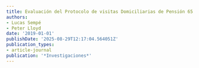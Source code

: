 ```yaml
---
title: Evaluación del Protocolo de visitas Domiciliarias de Pensión 65 durante COVID-19
authors:
- Lucas Sempé
- Peter Lloyd
date: '2019-01-01'
publishDate: '2025-08-29T12:17:04.564051Z'
publication_types:
- article-journal
publication: '*Investigaciones*'
---
```

